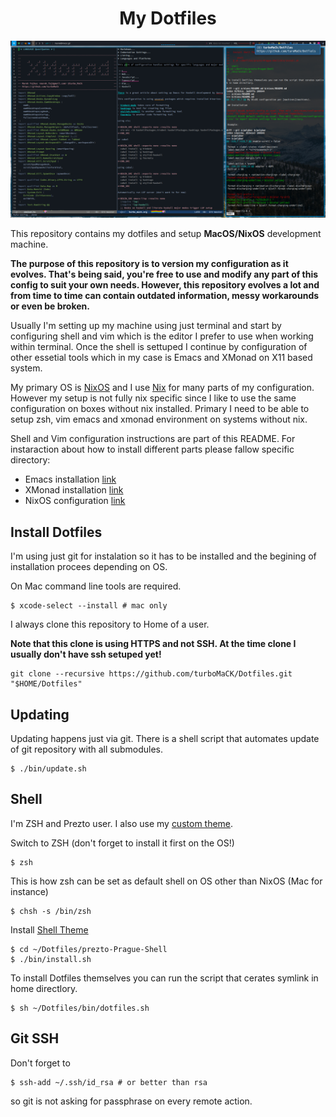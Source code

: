 <div align="center">
    <h1>My Dotfiles</h1>
    <img src="images/screenshot.png" alt="screenshot">
</div>

This repository contains my dotfiles and setup **MacOS/NixOS** development machine.

**The purpose of this repository is to version my configuration as it evolves.
That's being said, you're free to use and modify any part of this config to suit your own needs.
However, this repository evolves a lot and from time to time can contain outdated information,
messy workarounds or even be broken.**

Usually I'm setting up my machine using just terminal and start by configuring shell and vim
which is the editor I prefer to use when working within terminal.
Once the shell is settuped I continue by configuration of other essetial tools which in my case is
Emacs and XMonad on X11 based system.

My primary OS is [NixOS](nixos.org/) and I use [Nix](https://nixos.org/manual/nix/stable/)
for many parts of my configuration. However my setup is not fully nix specific
since I like to use the same configuration on boxes without nix installed.
Primary I need to be able to setup zsh, vim emacs and xmonad environment on systems
without nix.

Shell and Vim configuration instructions are part of this README.
For instaraction about how to install different parts please fallow specific directory:

- Emacs installation [link](emacs.d)
- XMonad installation [link](xmonad)
- NixOS configuration [link](nixos)


## Install Dotfiles

I'm using just git for instalation so it has to be installed and the begining of installation procees
depending on OS.

On Mac command line tools are required.

```shell
$ xcode-select --install # mac only
```

I always clone this repository to Home of a user.

**Note that this clone is using HTTPS and not SSH.
At the time clone I usually don't have ssh setuped yet!**

```shell
git clone --recursive https://github.com/turboMaCK/Dotfiles.git "$HOME/Dotfiles"
```

## Updating

Updating happens just via git. There is a shell script that automates update of git repository
with all submodules.

```shell
$ ./bin/update.sh
```

## Shell

I'm ZSH and Prezto user. I also use my [custom theme](https://github.com/turboMaCk/prezto-Prague-Shell).

Switch to ZSH (don't forget to install it first on the OS!)

```shell
$ zsh
```

This is how zsh can be set as default shell on OS other than NixOS (Mac for instance)

```shell
$ chsh -s /bin/zsh
```

Install [Shell Theme](https://github.com/turboMaCk/prezto-Prague-Shell)

```shell
$ cd ~/Dotfiles/prezto-Prague-Shell
$ ./bin/install.sh
```

To install Dotfiles themselves you can run the script that cerates symlink in home directlory.

```shell
$ sh ~/Dotfiles/bin/dotfiles.sh
```

## Git SSH

Don't forget to

```
$ ssh-add ~/.ssh/id_rsa # or better than rsa
```

so git is not asking for passphrase on every remote action.
